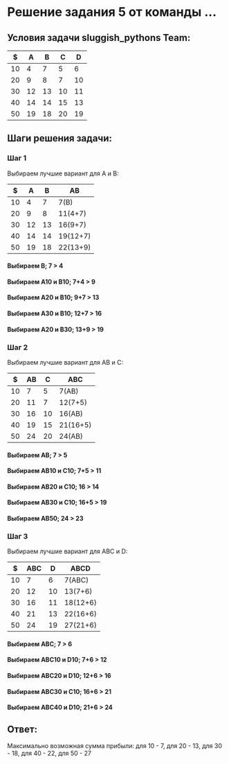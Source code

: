 # Решение задания 5 от команды ...

## Условия задачи sluggish_pythons Team:
| $  | A   | B   | С   | D   | 
|----|-----|-----|-----|-----|  
| 10 | 4   | 7   | 5   | 6   | 
| 20 | 9   | 8   | 7   | 10  | 
| 30 | 12  | 13  | 10  | 11  | 
| 40 | 14  | 14  | 15  | 13  | 
| 50 | 19  | 18  | 20  | 19  | 

## Шаги решения задачи:

### Шаг 1

Выбираем лучшие вариант для A и B:

| $  | A  | B  | AB       |
|----|----|----|----------|
| 10 | 4  | 7  | 7(B)     |
| 20 | 9  | 8  | 11(4+7)  |
| 30 | 12 | 13 | 16(9+7)  |
| 40 | 14 | 14 | 19(12+7) |
| 50 | 19 | 18 | 22(13+9) |

#### Выбираем B; 7 > 4
#### Выбираем A10 и B10; 7+4 > 9
#### Выбираем A20 и B10; 9+7 > 13
#### Выбираем A30 и B10; 12+7 > 16
#### Выбираем A20 и B30; 13+9 > 19
### Шаг 2

Выбираем лучшие вариант для AB и C:

| $  | AB | C  | ABC      |
|----|----|----|----------|
| 10 | 7  | 5  | 7(AB)    |
| 20 | 11 | 7  | 12(7+5)  |
| 30 | 16 | 10 | 16(AB)   |
| 40 | 19 | 15 | 21(16+5) |
| 50 | 24 | 20 | 24(AB)   |

#### Выбираем AB; 7 > 5
#### Выбираем AB10 и C10; 7+5 > 11
#### Выбираем AB20 и C10; 16 > 14
#### Выбираем AB30 и C10; 16+5 > 19
#### Выбираем AB50; 24 > 23
### Шаг 3

Выбираем лучшие вариант для ABC и D:

| $  | ABC | D  | ABCD     |
|----|-----|----|----------|
| 10 | 7   | 6  | 7(ABC)   |
| 20 | 12  | 10 | 13(7+6)  |
| 30 | 16  | 11 | 18(12+6) |
| 40 | 21  | 13 | 22(16+6) |
| 50 | 24  | 19 | 27(21+6) |

#### Выбираем ABC; 7 > 6
#### Выбираем ABC10 и D10; 7+6 > 12
#### Выбираем ABC20 и D10; 12+6 > 16
#### Выбираем ABC30 и C10; 16+6 > 21
#### Выбираем ABC40 и D10; 21+6 > 24

## Ответ:
Максимально возможная сумма прибыли: для 10 - 7,
для 20 - 13, для 30 - 18, для 40 - 22, для 50 - 27